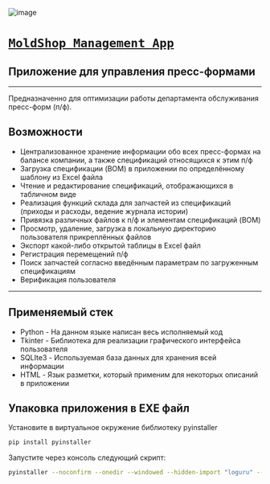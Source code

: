 ![image](https://github.com/EldarAkhmetshin/MoldShop_app/assets/105647896/77e404a9-7a7c-4df1-8782-6ce189295263)

# [__`MoldShop Management App`__](https://www.artpackplastics.com/)

## __Приложение для управления пресс-формами__
---
Предназначенно для оптимизации работы департамента обслуживания пресс-форм (п/ф).

## Возможности

- Централизованное хранение информации обо всех пресс-формах на балансе компании, а также спецификаций относящихся к
  этим п/ф
- Загрузка спецификации (BOM) в приложении по определённому шаблону из Excel файла
- Чтение и редактирование спецификаций, отображающихся в табличном виде
- Реализация функций склада для запчастей из спецификаций (приходы и расходы, ведение журнала истории)
- Привязка различных файлов к п/ф и элементам спецификаций (BOM)
- Просмотр, удаление, загрузка в локальную директорию пользователя прикреплённых файлов
- Экспорт какой-либо открытой таблицы в Excel файл
- Регистрация перемещений п/ф
- Поиск запчастей согласно введённым параметрам по загруженным спецификациям
- Верификация пользователя

---

## Применяемый стек

- Python - На данном языке написан весь исполняемый код
- Tkinter - Библиотека для реализации графического интерфейса пользователя
- SQLIte3 - Используемая база данных для хранения всей информации
- HTML - Язык разметки, который применим для некоторых описаний в приложении

## Упаковка приложения в EXE файл

Установите в виртуальное окружение библиотеку pyinstaller

```sh
pip install pyinstaller
```

Запустите через консоль следующий скрипт:

```sh
pyinstaller --noconfirm --onedir --windowed --hidden-import "loguru" --hidden-import "ttkthemes" --add-data "D:/MoldShop_poject/savings;savings/" --add-data "D:/MoldShop_poject/pics;pics/" --add-data "D:/MoldShop_poject/src;src/" --hidden-import "tkinter.ttk" --hidden-import "tkinter" --hidden-import "pandas" --hidden-import "dotenv" --hidden-import "tkinter.messagebox" --hidden-import "tkinter.filedialog" --hidden-import "idlelib.tooltip" D:/MoldShop_poject/start.py" --icon "D:/MoldShop_poject/pics/artpack.ico" --name "MoldShop Managment"
```
